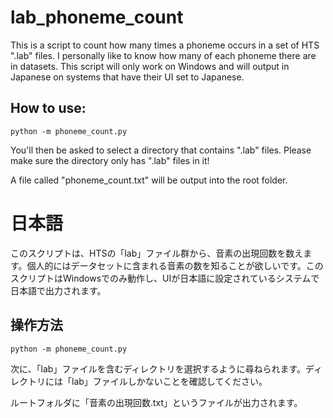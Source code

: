 # lab_phoneme_count

This is a script to count how many times a phoneme occurs in a set of HTS ".lab" files. I personally like to know how many of each phoneme there are in datasets. This script will only work on Windows and will output in Japanese on systems that have their UI set to Japanese.

## How to use:

```
python -m phoneme_count.py
```

You'll then be  asked to select a directory that contains ".lab" files. Please make sure the directory only has ".lab" files in it!

A file called "phoneme_count.txt" will be output into the root folder.

# 日本語

このスクリプトは、HTSの「lab」ファイル群から、音素の出現回数を数えます。個人的にはデータセットに含まれる音素の数を知ることが欲しいです。このスクリプトはWindowsでのみ動作し、UIが日本語に設定されているシステムで日本語で出力されます。

## 操作方法

```
python -m phoneme_count.py
```

次に、「lab」ファイルを含むディレクトリを選択するように尋ねられます。ディレクトリには「lab」ファイルしかないことを確認してください。

ルートフォルダに「音素の出現回数.txt」というファイルが出力されます。
